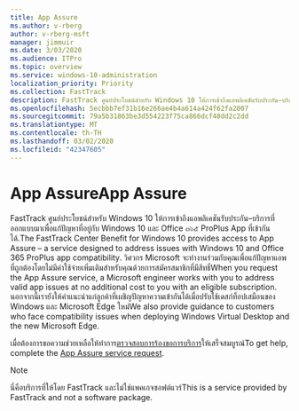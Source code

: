 ```yaml
---
title: App Assure
ms.author: v-rberg
author: v-rberg-msft
manager: jimmuir
ms.date: 3/03/2020
ms.audience: ITPro
ms.topic: overview
ms.service: windows-10-administration
localization_priority: Priority
ms.collection: FastTrack
description: FastTrack ศูนย์ประโยชน์สำหรับ Windows 10 ให้การเข้าถึงแอพลิเคชันรับประกัน–บริการที่ออกแบบมาเพื่อแก้ปัญหาที่อยู่กับ Windows 10 และ Office ๓๖๕ ProPlus App ที่เข้ากันได้.
ms.openlocfilehash: 5ecbbb7ef31b16e266ae4b4a614a424f62fa2007
ms.sourcegitcommit: 79a5b31863be3d554223f75ca866dcf40dd2c2dd
ms.translationtype: MT
ms.contentlocale: th-TH
ms.lasthandoff: 03/02/2020
ms.locfileid: "42347605"
---
```

# <a name="app-assure"></a><span data-ttu-id="fb03c-103">App Assure</span><span class="sxs-lookup"><span data-stu-id="fb03c-103">App Assure</span></span>

<span data-ttu-id="fb03c-104">FastTrack ศูนย์ประโยชน์สำหรับ Windows 10 ให้การเข้าถึงแอพลิเคชันรับประกัน–บริการที่ออกแบบมาเพื่อแก้ปัญหาที่อยู่กับ Windows 10 และ Office ๓๖๕ ProPlus App ที่เข้ากันได้.</span><span class="sxs-lookup"><span data-stu-id="fb03c-104">The FastTrack Center Benefit for Windows 10 provides access to App Assure – a service designed to address issues with Windows 10 and Office 365 ProPlus app compatibility.</span></span> <span data-ttu-id="fb03c-105">วิศวกร Microsoft จะทำงานร่วมกับคุณเพื่อแก้ปัญหาแอพที่ถูกต้องโดยไม่มีค่าใช้จ่ายเพิ่มเติมสำหรับคุณด้วยการสมัครสมาชิกที่มีสิทธิ์</span><span class="sxs-lookup"><span data-stu-id="fb03c-105">When you request the App Assure service, a Microsoft engineer works with you to address valid app issues at no additional cost to you with an eligible subscription.</span></span> <span data-ttu-id="fb03c-106">นอกจากนี้เรายังให้คำแนะนำแก่ลูกค้าที่เผชิญปัญหาความเข้ากันได้เมื่อปรับใช้เดสก์ท็อปเสมือนของ Windows และ Microsoft Edge ใหม่</span><span class="sxs-lookup"><span data-stu-id="fb03c-106">We also provide guidance to customers who face compatibility issues when deploying Windows Virtual Desktop and the new Microsoft Edge.</span></span> 

<span data-ttu-id="fb03c-107">เมื่อต้องการขอความช่วยเหลือให้ทำการ[ตรวจสอบการร้องขอการบริการ](https://go.microsoft.com/fwlink/?linkid=2022721)ให้เสร็จสมบูรณ์</span><span class="sxs-lookup"><span data-stu-id="fb03c-107">To get help, complete the [App Assure service request](https://go.microsoft.com/fwlink/?linkid=2022721).</span></span>

  > [!NOTE]
> <span data-ttu-id="fb03c-108">นี่คือบริการที่ให้โดย FastTrack และไม่ใช่แพคเกจซอฟต์แวร์</span><span class="sxs-lookup"><span data-stu-id="fb03c-108">This is a service provided by FastTrack and not a software package.</span></span>

    

 
